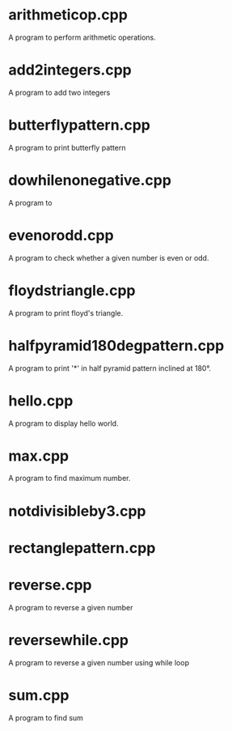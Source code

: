 # arithmeticop.cpp
A program to perform arithmetic operations.

# add2integers.cpp
A program to add two integers

# butterflypattern.cpp
A program to print butterfly pattern

# dowhilenonegative.cpp
A program to

# evenorodd.cpp
A program to check whether a given number is even or odd.

# floydstriangle.cpp
A program to print floyd's triangle.

# halfpyramid180degpattern.cpp
A program to print '*' in half pyramid pattern inclined at 180°.

# hello.cpp
A program to display hello world.

# max.cpp
A program to find maximum number.

# notdivisibleby3.cpp


# rectanglepattern.cpp


# reverse.cpp
A program to reverse a given number

# reversewhile.cpp
A program to reverse a given number using while loop

# sum.cpp
A program to find sum






